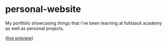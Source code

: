 # personal-website

My portfolio showcasing things that i've been learning at fullstack academy as well as personal projects.

([live preview](https://htmlpreview.github.io/?https://github.com/ev-mcneal-personal-website/personal-website/blob/main/index.html))

